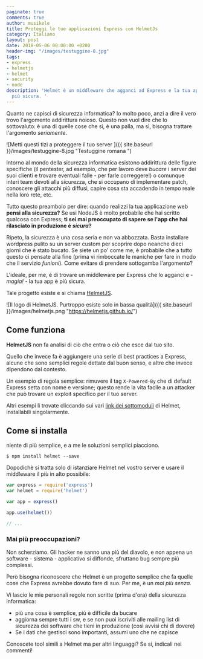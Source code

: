 ```yaml
---
paginate: true
comments: true
author: musikele
title: Proteggi le tue applicazioni Express con HelmetJs
category: Italiano
layout: post
date: 2018-05-06 00:00:00 +0200
header-img: "/images/testuggine-8.jpg"
tags:
- express
- helmetjs
- helmet
- security
- node
description: 'Helmet è un middleware che agganci ad Express e la tua app è immediatamente
  più sicura. '
---
```

Quanto ne capisci di sicurezza informatica? Io molto poco, anzi a dire il vero trovo l'argomento addirittura noioso. Questo non vuol dire che lo sottovaluto: è una di quelle cose che sì, è una palla, ma sì, bisogna trattare l'argomento _seriamente_.

![Metti questi tizi a proteggere il tuo server ]({{ site.baseurl }}/images/testuggine-8.jpg "Testuggine romana ")

Intorno al mondo della sicurezza informatica esistono addirittura delle figure specifiche (il pentester, ad esempio, che per lavoro deve _bucare_ i server dei suoi clienti e trovare eventuali falle - per farle correggere!) o comunque interi team devoti alla sicurezza, che si occupano di implementare patch, conoscere gli attacchi più diffusi, capire cosa sta accadendo in tempo reale nella loro rete, etc.

Tutto questo preambolo per dire: quando realizzi la tua applicazione web **pensi alla sicurezza?** Se usi NodeJS è molto probabile che hai scritto qualcosa con Express; **ti sei mai preoccupato di sapere se l'app che hai rilasciato in produzione è _sicura_?**

Ripeto, la sicurezza è una cosa seria e non va abbozzata. Basta installare wordpress pulito su un server custom per scoprire dopo neanche dieci giorni che è stato bucato. Se siete un po' come me, è probabile che a tutto questo ci pensate alla fine (prima vi rimboccate le maniche per fare in modo che il servizio _funioni_). Come evitare di prendere sottogamba l'argomento?

L'ideale, per me, è di trovare un middleware per Express che lo agganci e - _magia! -_ la tua app è più sicura.

Tale progetto esiste e si chiama [HelmetJS](https://helmetjs.github.io/).

![Il logo di HelmetJS. Purtroppo esiste solo in bassa qualità]({{ site.baseurl }}/images/helmetjs.png "https://helmetjs.github.io/")

## Come funziona

**HelmetJS** non fa analisi di ciò che entra o ciò che esce dal tuo sito.

Quello che invece fa è aggiungere una serie di best practices a Express, alcune che sono semplici regole dettate dal buon senso, e altre che invece dipendono dal contesto.

Un esempio di regola semplice: rimuvere il tag `X-Powered-By` che di default Express setta con nome e versione; questo rende la vita facile a un attacker che può trovare un exploit specifico per il tuo server.

Altri esempi li trovate cliccando sui vari [link dei sottomoduli]() di Helmet, installabili singolarmente. 

## Come si installa

niente di più semplice, e a me le soluzioni semplici piacciono.

```shell
$ npm install helmet --save 
```

Dopodichè si tratta solo di istanziare Helmet nel vostro server e usare il middleware il più in alto possibile:

```javascript
var express = require('express')
var helmet = require('helmet')

var app = express()

app.use(helmet())

// ...
```

### Mai più preoccupazioni? 

Non scherziamo. Gli hacker ne sanno una più del diavolo, e non appena un software - sistema - applicativo si diffonde, sfruttano bug sempre più complessi. 

Però bisogna riconoscere che Helmet è un progetto semplice che fa quelle cose che Express avrebbe dovuto fare di suo. Per me, è un _mai più senza_. 

Vi lascio le mie personali regole non scritte (prima d'ora) della sicurezza informatica: 

* più una cosa è semplice, più è difficile da bucare 
* aggiorna sempre tutti i sw, e se non puoi iscriviti alle mailing list di sicurezza dei software che tieni in produzione (così avvisi chi di dovere) 
* Se i dati che gestisci sono importanti, assumi uno che ne capisce 

Conoscete tool simili a Helmet ma per altri linguaggi? Se si, indicali nei commenti! 